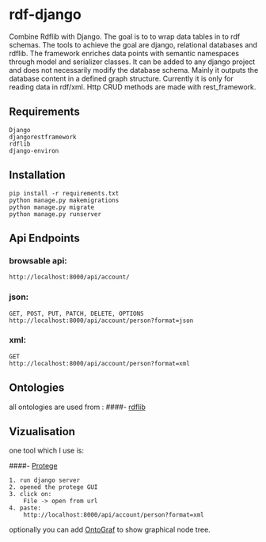 # rdf-django
Combine Rdflib with Django.
The goal is to to wrap data tables in to rdf schemas.
The tools to achieve the goal are django, relational databases and rdflib.
The framework enriches data points with semantic namespaces through model and serializer classes. It can be added to any django project and does not necessarily modify the database schema. Mainly it outputs the database content in a defined graph structure. Currently it is only for reading data in rdf/xml.
Http CRUD methods are made with rest_framework.

## Requirements
    Django
    djangorestframework
    rdflib
    django-environ

## Installation
    pip install -r requirements.txt
    python manage.py makemigrations
    python manage.py migrate
    python manage.py runserver

## Api Endpoints
### browsable api:
    http://localhost:8000/api/account/
### json:
    GET, POST, PUT, PATCH, DELETE, OPTIONS
    http://localhost:8000/api/account/person?format=json
### xml:
    GET
    http://localhost:8000/api/account/person?format=xml

## Ontologies
all ontologies are used from :
####- [rdflib](https://rdflib.readthedocs.io/)

## Vizualisation

one tool which I use is:

####- [Protege](https://protege.stanford.edu/)

    1. run django server
    2. opened the protege GUI
    3. click on:
        File -> open from url 
    4. paste: 
        http://localhost:8000/api/account/person?format=xml

optionally you can add [OntoGraf](https://protegewiki.stanford.edu/wiki/OntoGraf) to show graphical node tree.

